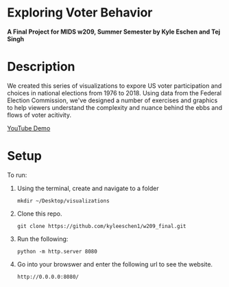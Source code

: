 # Exploring Voter Behavior

**A Final Project for MIDS w209, Summer Semester by Kyle Eschen and Tej Singh**

# Description



We created this series of visualizations to expore US voter participation and choices in national elections from 1976 to 2018. Using data from the Federal Election Commission, we've designed a number of exercises and graphics to help viewers understand the complexity and nuance behind the ebbs and flows of voter acitivity.

[YouTube Demo](https://youtu.be/ADbyJoaaDQE)


# Setup

To run:

1. Using the terminal, create and navigate to a folder

   ```mkdir ~/Desktop/visualizations```

2. Clone this repo.

   ```git clone https://github.com/kyleeschen1/w209_final.git```
   
3. Run the following:

    ```python -m http.server 8080```
    
4. Go into your browswer and enter the following url to see the website.

   ```http://0.0.0.0:8080/```





